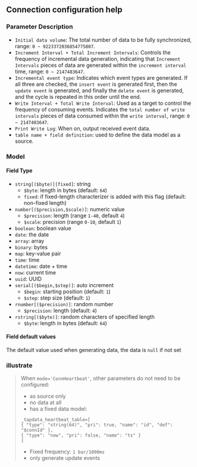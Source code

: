 ## Connection configuration help

### Parameter Description

- `Initial data volume`: The total number of data to be fully synchronized, range: `0 ~ 9223372036854775807`.
- `Increment Interval + Total Increment Intervals`: Controls the frequency of incremental data generation, indicating that `Increment Intervals` pieces of data are generated within the `increment interval` time, range: `0 ~ 2147483647`.
- `Incremental event type`: Indicates which event types are generated. If all three are checked, the `insert event` is generated first, then the `update event` is generated, and finally the `delete event` is generated, and the cycle is repeated in this order until the end.
- `Write Interval + Total Write Interval`: Used as a target to control the frequency of consuming events. Indicates the `total number of write intervals` pieces of data consumed within the `write interval`, range: `0 ~ 2147483647`.
- `Print Write Log`: When on, output received event data.
- `table name + field definition`: used to define the data model as a source.

### Model

#### Field Type

- `string[($byte)][fixed]`: string
  - `$byte`: length in bytes (default: `64`)
  - `fixed`: if fixed-length characterizer is added with this flag (default: non-fixed length)
- `number[($precision,$scale)]`: numeric value
  - `$precision`: length (range `1-40`, default `4`)
  - `$scale`: precision (range `0-10`, default `1`)
- `boolean`: boolean value
- `date`: the date
- `array`: array
- `binary`: bytes
- `map`: key-value pair
- `time`: time
- `datetime`: date + time
- `now`: current time
- `uuid`: UUID
- `serial[($begin,$step)]`: auto increment
  - `$begin`: starting position (default: `1`)
  - `$step`: step size (default: `1`)
- `rnumber[($precision)]`: random number
  - `$precision`: length (default: `4`)
- `rstring[($byte)]`: random characters of specified length
  - `$byte`: length in bytes (default: `64`)

#### Field default values

The default value used when generating data, the data is `null` if not set

### illustrate
> When `mode='ConnHeartbeat'`, other parameters do not need to be configured:
> - as source only
> - no data at all
> - has a fixed data model:
> ````
> _tapdata_heartbeat_table=[
> { "type": "string(64)", "pri": true, "name": "id", "def": "$connId" },
> { "type": "now", "pri": false, "name": "ts" }
> ]
> ````
> - Fixed frequency: `1 bar/1000ms`
> - only generate update events